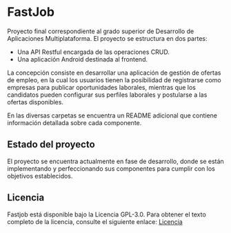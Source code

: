 # FastJob

Proyecto final correspondiente al grado superior de Desarrollo de Aplicaciones Multiplataforma. El proyecto se estructura en dos partes:

- Una API Restful encargada de las operaciones CRUD.
- Una aplicación Android destinada al frontend.

La concepción consiste en desarrollar una aplicación de gestión de ofertas de empleo, en la cual los usuarios tienen la posibilidad de registrarse como empresas para publicar oportunidades laborales, mientras que los candidatos pueden configurar sus perfiles laborales y postularse a las ofertas disponibles.

En las diversas carpetas se encuentra un README adicional que contiene información detallada sobre cada componente.

## Estado del proyecto

El proyecto se encuentra actualmente en fase de desarrollo, donde se están implementando y perfeccionando sus componentes para cumplir con los objetivos establecidos.

## Licencia

Fastjob está disponible bajo la Licencia GPL-3.0. Para obtener el texto completo de la licencia, consulte el siguiente enlace: [Licencia](LICENSE)
